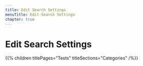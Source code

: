 ```yaml
---
title: Edit Search Settings
menuTitle: Edit Search Settings
chapter: true
---
```


# Edit Search Settings

{{% children titlePages="Tests" titleSections="Categories" /%}}
